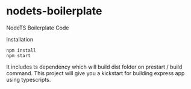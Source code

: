 # nodets-boilerplate
NodeTS Boilerplate Code

Installation

    npm install
    npm start

It includes ts dependency which will build dist folder on prestart / build command.
This project will give you a kickstart for building express app using typescripts.
